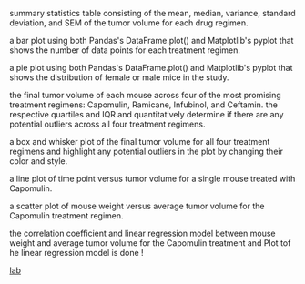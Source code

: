 summary statistics table consisting of the mean, median, variance, standard deviation, and SEM of the tumor volume for each drug regimen.


a bar plot using both Pandas's DataFrame.plot() and Matplotlib's pyplot that shows the number of data points for each treatment regimen.


a pie plot using both Pandas's DataFrame.plot() and Matplotlib's pyplot that shows the distribution of female or male mice in the study.


the final tumor volume of each mouse across four of the most promising treatment regimens: Capomulin, Ramicane, Infubinol, and Ceftamin. 
the respective quartiles and IQR and quantitatively determine if there are any potential outliers across all four treatment regimens.

a box and whisker plot of the final tumor volume for all four treatment regimens and highlight any potential outliers in the plot by changing their color and style.

a line plot of time point versus tumor volume for a single mouse treated with Capomulin.

a scatter plot of mouse weight versus average tumor volume for the Capomulin treatment regimen.


the correlation coefficient and linear regression model between mouse weight and average tumor volume for the Capomulin treatment and  Plot tof he linear regression model is done !


[lab](https://github.com/kameswari609/MATPLOTLIB-CHALLENGE-UCSD/blob/master/Laboratory%20(1).jpg)
